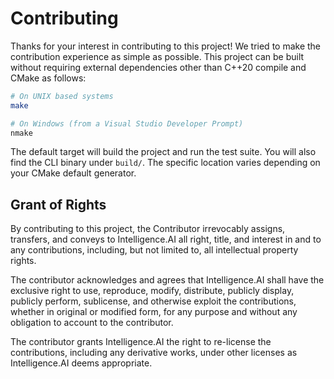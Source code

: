 Contributing
============

Thanks for your interest in contributing to this project! We tried to make the
contribution experience as simple as possible. This project can be built
without requiring external dependencies other than C++20 compile and CMake as
follows:

```sh
# On UNIX based systems
make

# On Windows (from a Visual Studio Developer Prompt)
nmake
```

The default target will build the project and run the test suite. You will also
find the CLI binary under `build/`. The specific location varies depending on
your CMake default generator.

Grant of Rights
---------------

By contributing to this project, the Contributor irrevocably assigns,
transfers, and conveys to Intelligence.AI all right, title, and interest in
and to any contributions, including, but not limited to, all intellectual
property rights.

The contributor acknowledges and agrees that Intelligence.AI shall have the
exclusive right to use, reproduce, modify, distribute, publicly display,
publicly perform, sublicense, and otherwise exploit the contributions, whether
in original or modified form, for any purpose and without any obligation to
account to the contributor.

The contributor grants Intelligence.AI the right to re-license the
contributions, including any derivative works, under other licenses as
Intelligence.AI deems appropriate.
